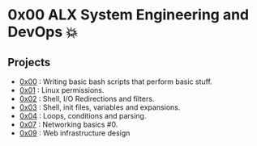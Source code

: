 # 0x00 ALX System Engineering and DevOps 💥

## Projects

- [0x00](./0x00-shell_basics) : Writing basic bash scripts that perform basic stuff.
- [0x01](./0x01-shell_permissions) : Linux permissions.
- [0x02](./0x02-shell_redirections) : Shell, I/O Redirections and filters.
- [0x03](./0x03-shell_variables_expansions) : Shell, init files, variables and expansions.
- [0x04](./0x04-loops_conditions_and_parsing) : Loops, conditions and parsing.
- [0x07](./0x07-networking_basics) : Networking basics #0.
- [0x09](./0x09-web_infrastructure_design) : Web infrastructure design
